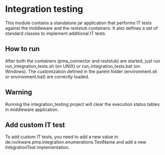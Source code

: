 # Integration testing

This module contains a standalone jar application that performs IT tests against the middleware and the reststub
containers.
It also defines a set of standard classes to implement additional IT tests.

## How to run

After both the containers (pma_connector and reststub) are started, just run run_integration_tests.sh (on UNIX) or
run_integration_tests.bat (on Windows).
The customization defined in the parent folder (environment.sh or environment.bat) are correctly loaded.

## Warning

Running the integration_testing project will clear the execution status tables in middleware application.

## Add custom IT test

To add custom IT tests, you need to add a new value in
de.rockware.pma.integration.enumerations.TestName and add a new IntegrationTest
implementation.